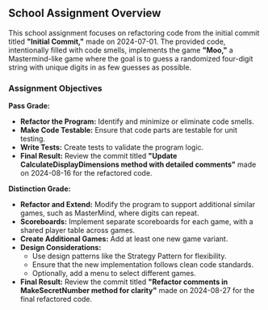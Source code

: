 ## School Assignment Overview

This school assignment focuses on refactoring code from the initial commit titled **"Initial Commit,"** made on 2024-07-01. 
The provided code, intentionally filled with code smells, implements the game **"Moo,"** a Mastermind-like game where the goal 
is to guess a randomized four-digit string with unique digits in as few guesses as possible.

### Assignment Objectives

**Pass Grade:**
- **Refactor the Program:** Identify and minimize or eliminate code smells.
- **Make Code Testable:** Ensure that code parts are testable for unit testing.
- **Write Tests:** Create tests to validate the program logic.
- **Final Result:** Review the commit titled **"Update CalculateDisplayDimensions method with detailed comments"** made on 2024-08-16 for the refactored code.

**Distinction Grade:**
- **Refactor and Extend:** Modify the program to support additional similar games, such as MasterMind, where digits can repeat.
- **Scoreboards:** Implement separate scoreboards for each game, with a shared player table across games.
- **Create Additional Games:** Add at least one new game variant.
- **Design Considerations:** 
  - Use design patterns like the Strategy Pattern for flexibility.
  - Ensure that the new implementation follows clean code standards.
  - Optionally, add a menu to select different games.
- **Final Result:** Review the commit titled **"Refactor comments in MakeSecretNumber method for clarity"** made on 2024-08-27 for the final refactored code.
